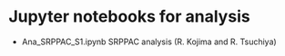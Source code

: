 # Jupyter notebooks for analysis

- Ana_SRPPAC_S1.ipynb
  SRPPAC analysis (R. Kojima and R. Tsuchiya)
